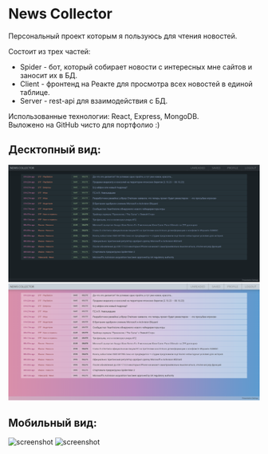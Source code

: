 News Collector
==========================
Персональный проект которым я пользуюсь для чтения новостей.

Состоит из трех частей:
- Spider - бот, который собирает новости с интересных мне сайтов и заносит их в БД.
- Client - фронтенд на Реакте для просмотра всех новостей в единой таблице.
- Server - rest-api для взаимодействия с БД.

Использованные технологии: React, Express, MongoDB.\
Выложено на GitHub чисто для портфолио :)

## Десктопный вид:
![screenshot](screenshots/2023-10-13_13.14.21_localhost.png)
![screenshot](screenshots/2023-10-13_13.14.33_localhost.png)

## Мобильный вид:
![screenshot](screenshots/2023-10-13_13.15.03_localhost)
![screenshot](screenshots/2023-10-13_13.15.56_localhost)